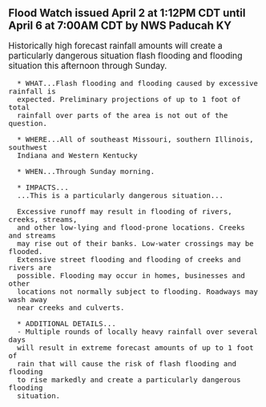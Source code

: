 <p>
   <h2>Flood Watch issued April 2 at 1:12PM CDT until April 6 at 7:00AM CDT by NWS Paducah KY</h2>
   <div style="font-size:120%">Historically high forecast rainfall amounts will create a
      particularly dangerous situation flash flooding and flooding
      situation this afternoon through Sunday.
      
      * WHAT...Flash flooding and flooding caused by excessive rainfall is
      expected. Preliminary projections of up to 1 foot of total
      rainfall over parts of the area is not out of the question.
      
      * WHERE...All of southeast Missouri, southern Illinois, southwest
      Indiana and Western Kentucky
      
      * WHEN...Through Sunday morning.
      
      * IMPACTS...
      ...This is a particularly dangerous situation...
      
      Excessive runoff may result in flooding of rivers, creeks, streams,
      and other low-lying and flood-prone locations. Creeks and streams
      may rise out of their banks. Low-water crossings may be flooded.
      Extensive street flooding and flooding of creeks and rivers are
      possible. Flooding may occur in homes, businesses and other
      locations not normally subject to flooding. Roadways may wash away
      near creeks and culverts.
      
      * ADDITIONAL DETAILS...
      - Multiple rounds of locally heavy rainfall over several days
      will result in extreme forecast amounts of up to 1 foot of
      rain that will cause the risk of flash flooding and flooding
      to rise markedly and create a particularly dangerous flooding
      situation.
   </div>
</p>